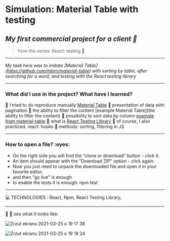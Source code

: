 

<h1> Simulation: Material Table with testing  </h1>

*<h2>My first commercial project for a client :blue_book:</h2>*

>from the series: React: testing :muscle:


----

*My task here was to imitate [Material Table] (https://github.com/mbrn/material-table)  with sorting by table, after searching for a word, and testing with the React testing library*



-------

<h3>What did I use in the project? What have I learned?</h3>

:pushpin: I tried to do reproduce manually [Material Table](https://material-ui.com/components/tables/)
:pushpin: presentation of data with pagination
:pushpin: the ability to filter the content [example Material Table](the ability to filter the content)
:pushpin: possibility to sort data by column [example from material-table](https://material-table.com/#/docs/features/sorting)
:pushpin: what is [React Testing Library](https://testing-library.com/docs/react-testing-library/intro/)
:pushpin: of course, I also practiced: react: hooks
:pushpin: methods: sorting, filtering in JS

-----
<h3>How to open a file? :eyes: </h3>

* On the right side you will find the "clone or download" button - click it.
* An item should appear with the "Download ZIP" option - click again.
* Now you just need to unpack the downloaded file and open it in your favorite editor.
* and then "go live" is enough
* to enable the tests it is enough: npm test
----



:computer: TECHNOLOGIES : React, Npm, React Testing Library,


----

:mag_right: :mag_right: see what it looks like:

![Zrzut ekranu 2021-03-25 o 19 17 38](https://user-images.githubusercontent.com/59742201/112527119-fc2da400-8da2-11eb-9446-bcdad3f764ee.png)


![Zrzut ekranu 2021-03-25 o 19 18 24](https://user-images.githubusercontent.com/59742201/112527123-fcc63a80-8da2-11eb-8f4c-8b10f87745ca.png)



